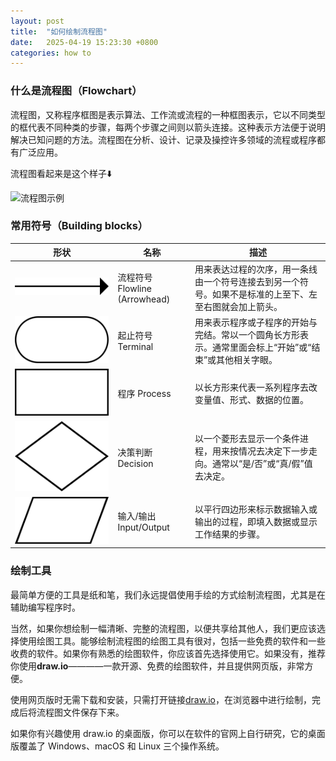 ```yaml
---
layout: post
title:  "如何绘制流程图"
date:   2025-04-19 15:23:30 +0800
categories: how to
---
```


### 什么是流程图（Flowchart）

流程图，又称程序框图是表示算法、工作流或流程的一种框图表示，它以不同类型的框代表不同种类的步骤，每两个步骤之间则以箭头连接。这种表示方法便于说明解决已知问题的方法。流程图在分析、设计、记录及操控许多领域的流程或程序都有广泛应用。

流程图看起来是这个样子⬇️

![流程图示例](/assets/img/How-to-draw-a-flowchart/LampFlowchart_ZhS.svg)

### 常用符号（Building blocks）

| 形状 | 名称 | 描述 |
|---|---|---|
| ![流程符号](/assets/img/How-to-draw-a-flowchart/Flowchart_Line.svg) | 流程符号 Flowline (Arrowhead) | 用来表达过程的次序，用一条线由一个符号连接去到另一个符号。如果不是标准的上至下、左至右图就会加上箭头。 |
| ![起止符号](/assets/img/How-to-draw-a-flowchart/Flowchart_Terminal.svg) | 起止符号 Terminal | 用来表示程序或子程序的开始与完结。常以一个圆角长方形表示。通常里面会标上“开始”或“结束”或其他相关字眼。 |
| ![程序](/assets/img/How-to-draw-a-flowchart/Flowchart_Process.svg) | 程序 Process | 以长方形来代表一系列程序去改变量值、形式、数据的位置。 |
| ![决策判断](/assets/img/How-to-draw-a-flowchart/Flowchart_Decision.svg) | 决策判断 Decision | 以一个菱形去显示一个条件进程，用来按情况去决定下一步走向。通常以“是/否”或“真/假”值去决定。 |
| ![输入输出](/assets/img/How-to-draw-a-flowchart/Flowchart_IO.svg) | 输入/输出 Input/Output | 以平行四边形来标示数据输入或输出的过程，即填入数据或显示工作结果的步骤。 |

### 绘制工具

最简单方便的工具是纸和笔，我们永远提倡使用手绘的方式绘制流程图，尤其是在辅助编写程序时。

当然，如果你想绘制一幅清晰、完整的流程图，以便共享给其他人，我们更应该选择使用绘图工具。能够绘制流程图的绘图工具有很对，包括一些免费的软件和一些收费的软件。如果你有熟悉的绘图软件，你应该首先选择使用它。如果没有，推荐你使用**draw.io**————一款开源、免费的绘图软件，并且提供网页版，非常方便。

使用网页版时无需下载和安装，只需打开链接[draw.io](https://draw.io)，在浏览器中进行绘制，完成后将流程图文件保存下来。

如果你有兴趣使用 draw.io 的桌面版，你可以在软件的官网上自行研究，它的桌面版覆盖了 Windows、macOS 和 Linux 三个操作系统。